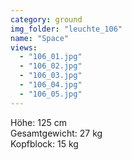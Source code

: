 ```yaml
---
category: ground
img_folder: "leuchte_106"
name: "Space"
views:
  - "106_01.jpg"
  - "106_02.jpg"
  - "106_03.jpg"
  - "106_04.jpg"
  - "106_05.jpg"
---
```


Höhe: 125 cm<br/>Gesamtgewicht: 27 kg<br/>Kopfblock: 15 kg<br/>
